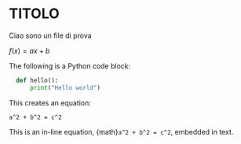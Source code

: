 TITOLO
=======

Ciao sono un file di prova

$f(x)=ax + b$

The following is a Python code block:
```python
  def hello():
      print("Hello world")
```

This creates an equation:
```{math}
a^2 + b^2 = c^2
```

This is an in-line equation, {math}`a^2 + b^2 = c^2`, embedded in text.
